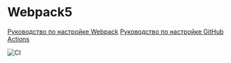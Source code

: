 # Webpack5

[Руководство по настройке Webpack](https://webpack.js.org/guides/)
[Руководство по настройке GitHub Actions](https://docs.github.com/en/actions/quickstart)

![CI](https://github.com/freelandos/AHJ-HW-1_Environment/actions/workflows/web.yml/badge.svg)
